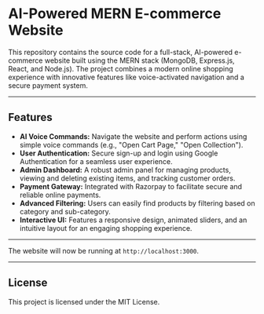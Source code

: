 # AI-Powered MERN E-commerce Website

This repository contains the source code for a full-stack, AI-powered e-commerce website built using the MERN stack (MongoDB, Express.js, React, and Node.js). The project combines a modern online shopping experience with innovative features like voice-activated navigation and a secure payment system.

---

## Features

- **AI Voice Commands:** Navigate the website and perform actions using simple voice commands (e.g., "Open Cart Page," "Open Collection").
- **User Authentication:** Secure sign-up and login using Google Authentication for a seamless user experience.
- **Admin Dashboard:** A robust admin panel for managing products, viewing and deleting existing items, and tracking customer orders.
- **Payment Gateway:** Integrated with Razorpay to facilitate secure and reliable online payments.
- **Advanced Filtering:** Users can easily find products by filtering based on category and sub-category.
- **Interactive UI:** Features a responsive design, animated sliders, and an intuitive layout for an engaging shopping experience.

---

The website will now be running at `http://localhost:3000`.

---

## License

This project is licensed under the MIT License.

